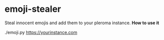 # emoji-stealer
Steal innocent emojis and add them to your pleroma instance.
__How to use it__

./emoji.py https://yourinstance.com

